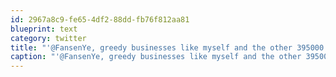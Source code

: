 ```yaml
---
id: 2967a8c9-fe65-4df2-88dd-fb76f812aa81
blueprint: text
category: twitter
title: "'@FansenYe, greedy businesses like myself and the other 395000 small businesses in BC?"
caption: "'@FansenYe, greedy businesses like myself and the other 395000 small businesses in BC?"
---
```

